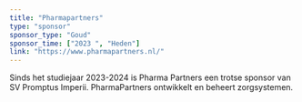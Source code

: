 ```yaml
---
title: "Pharmapartners"
type: "sponsor"
sponsor_type: "Goud"
sponsor_time: ["2023 ", "Heden"]
link: "https://www.pharmapartners.nl/"
---
```


Sinds het studiejaar 2023-2024 is Pharma Partners een trotse sponsor van SV Promptus Imperii. PharmaPartners ontwikkelt en beheert zorgsystemen.

